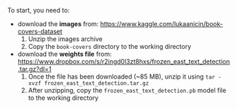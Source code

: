 To start, you need to:
* download the **images** from: https://www.kaggle.com/lukaanicin/book-covers-dataset
    1. Unzip the images archive
    2. Copy the `book-covers` directory to the working directory
* download the **weights file** from: https://www.dropbox.com/s/r2ingd0l3zt8hxs/frozen_east_text_detection.tar.gz?dl=1
    1. Once the file has been downloaded (~85 MB), unzip it using `tar -xvzf frozen_east_text_detection.tar.gz`
    2. After unzipping, copy the `frozen_east_text_detection.pb` model file to the working directory